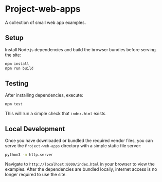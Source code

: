 # Project-web-apps

A collection of small web app examples.

## Setup

Install Node.js dependencies and build the browser bundles before serving the site:

```bash
npm install
npm run build
```

## Testing

After installing dependencies, execute:

```bash
npm test
```

This will run a simple check that `index.html` exists.

## Local Development

Once you have downloaded or bundled the required vendor files, you can serve the
`Project-web-apps` directory with a simple static file server:

```bash
python3 -m http.server
```

Navigate to `http://localhost:8000/index.html` in your browser to view the
examples. After the dependencies are bundled locally, internet access is no
longer required to use the site.
